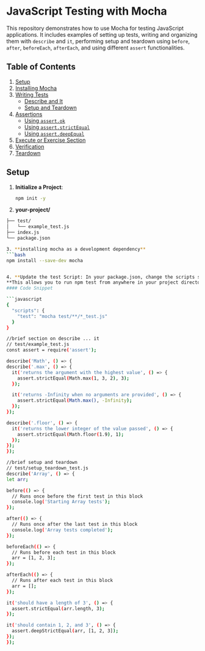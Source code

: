 # JavaScript Testing with Mocha

This repository demonstrates how to use Mocha for testing JavaScript applications. It includes examples of setting up tests, writing and organizing them with `describe` and `it`, performing setup and teardown using `before`, `after`, `beforeEach`, `afterEach`, and using different `assert` functionalities.

## Table of Contents
1. [Setup](#setup)
2. [Installing Mocha](#installing-mocha)
3. [Writing Tests](#writing-tests)
   - [Describe and It](#describe-and-it)
   - [Setup and Teardown](#setup-and-teardown)
4. [Assertions](#assertions)
   - [Using `assert.ok`](#using-assertok)
   - [Using `assert.strictEqual`](#using-assertstrictEqual)
   - [Using `assert.deepEqual`](#using-assertdeepequal)
5. [Execute or Exercise Section](#execute-or-exercise-section)
6. [Verification](#verification)
7. [Teardown](#teardown)

## Setup

1. **Initialize a Project**:
   ```bash
   npm init -y


2. **your-project/**
  ```bash
  ├── test/
  │   └── example_test.js
  ├── index.js
  └── package.json

3. **installing mocha as a development dependency**
  ```bash
  npm install --save-dev mocha


4. **Update the test Script: In your package.json, change the scripts section to include a test script that runs   Mocha:** 
**This allows you to run npm test from anywhere in your project directory.**
#### Code Snippet

```javascript
  {
    "scripts": {
      "test": "mocha test/**/*_test.js"
    }
  }

//brief section on describe ... it 
// test/example_test.js
const assert = require('assert');

describe('Math', () => {
  describe('.max', () => {
    it('returns the argument with the highest value', () => {
      assert.strictEqual(Math.max(1, 3, 2), 3);
    });

    it('returns -Infinity when no arguments are provided', () => {
      assert.strictEqual(Math.max(), -Infinity);
    });
  });

  describe('.floor', () => {
    it('returns the lower integer of the value passed', () => {
      assert.strictEqual(Math.floor(1.9), 1);
    });
  });
});

//brief setup and teardown 
// test/setup_teardown_test.js
describe('Array', () => {
  let arr;

  before(() => {
    // Runs once before the first test in this block
    console.log('Starting Array tests');
  });

  after(() => {
    // Runs once after the last test in this block
    console.log('Array tests completed');
  });

  beforeEach(() => {
    // Runs before each test in this block
    arr = [1, 2, 3];
  });

  afterEach(() => {
    // Runs after each test in this block
    arr = [];
  });

  it('should have a length of 3', () => {
    assert.strictEqual(arr.length, 3);
  });

  it('should contain 1, 2, and 3', () => {
    assert.deepStrictEqual(arr, [1, 2, 3]);
  });
});

